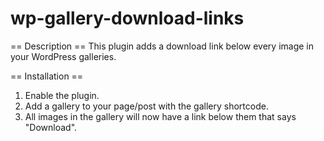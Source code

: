 wp-gallery-download-links
=========================

== Description == 
This plugin adds a download link below every image in your WordPress galleries.

== Installation == 
1) Enable the plugin.
2) Add a gallery to your page/post with the gallery shortcode.
3) All images in the gallery will now have a link below them that says "Download".